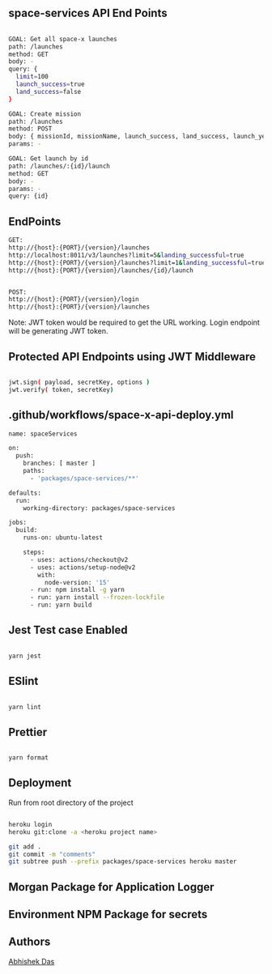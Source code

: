 
## space-services API End Points

```sh

GOAL: Get all space-x launches
path: /launches
method: GET
body: -
query: {
  limit=100
  launch_success=true
  land_success=false
}

GOAL: Create mission
path: /launches
method: POST
body: { missionId, missionName, launch_success, land_success, launch_year }
params: -

GOAL: Get launch by id
path: /launches/:{id}/launch
method: GET
body: -
params: -
query: {id}

```

## EndPoints

```sh
GET:
http://{host}:{PORT}/{version}/launches
http://localhost:8011/v3/launches?limit=5&landing_successful=true
http://{host}:{PORT}/{version}/launches?limit=1&landing_successful=true&launch_successful=false
http://{host}:{PORT}/{version}/launches/{id}/launch


POST:
http://{host}:{PORT}/{version}/login
http://{host}:{PORT}/{version}/launches
```
Note: JWT token would be required to get the URL working. Login endpoint will be generating JWT token.

## Protected API Endpoints using JWT Middleware

```sh

jwt.sign( payload, secretKey, options )
jwt.verify( token, secretKey)

```

## .github/workflows/space-x-api-deploy.yml

```sh
name: spaceServices

on:
  push:
    branches: [ master ]
    paths:
      - 'packages/space-services/**'

defaults:
  run:
    working-directory: packages/space-services

jobs:
  build:
    runs-on: ubuntu-latest

    steps:
      - uses: actions/checkout@v2
      - uses: actions/setup-node@v2
        with:
          node-version: '15'
      - run: npm install -g yarn
      - run: yarn install --frozen-lockfile
      - run: yarn build

```

## Jest Test case Enabled

```sh

yarn jest

```

## ESlint

```sh

yarn lint

```

## Prettier

```sh

yarn format

```

## Deployment
Run from root directory of the project

```sh

heroku login
heroku git:clone -a <heroku project name>

git add .
git commit -m "comments"
git subtree push --prefix packages/space-services heroku master

```

## Morgan Package for Application Logger
## Environment NPM Package for secrets

## Authors

[Abhishek Das](https://github.com/abhi-das)